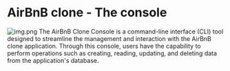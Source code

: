 # AirBnB clone - The console
![img.png](img.png)
The AirBnB Clone Console is a command-line interface (CLI) tool designed to streamline the management and interaction with the AirBnB clone application. Through this console, users have the capability to perform operations such as creating, reading, updating, and deleting data from the application's database.

